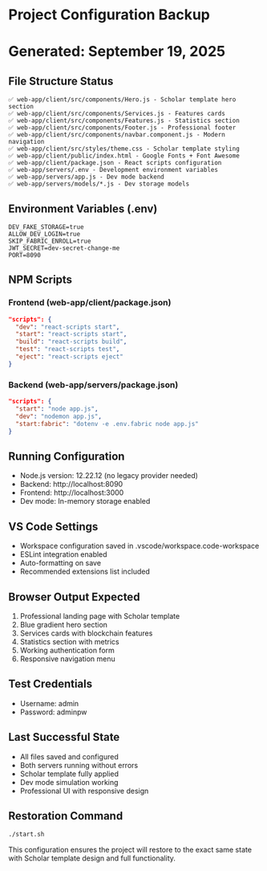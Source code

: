 # Project Configuration Backup
# Generated: September 19, 2025

## File Structure Status
```
✅ web-app/client/src/components/Hero.js - Scholar template hero section
✅ web-app/client/src/components/Services.js - Features cards
✅ web-app/client/src/components/Features.js - Statistics section
✅ web-app/client/src/components/Footer.js - Professional footer
✅ web-app/client/src/components/navbar.component.js - Modern navigation
✅ web-app/client/src/styles/theme.css - Scholar template styling
✅ web-app/client/public/index.html - Google Fonts + Font Awesome
✅ web-app/client/package.json - React scripts configuration
✅ web-app/servers/.env - Development environment variables
✅ web-app/servers/app.js - Dev mode backend
✅ web-app/servers/models/*.js - Dev storage models
```

## Environment Variables (.env)
```
DEV_FAKE_STORAGE=true
ALLOW_DEV_LOGIN=true
SKIP_FABRIC_ENROLL=true
JWT_SECRET=dev-secret-change-me
PORT=8090
```

## NPM Scripts
### Frontend (web-app/client/package.json)
```json
"scripts": {
  "dev": "react-scripts start",
  "start": "react-scripts start",
  "build": "react-scripts build",
  "test": "react-scripts test",
  "eject": "react-scripts eject"
}
```

### Backend (web-app/servers/package.json)
```json
"scripts": {
  "start": "node app.js",
  "dev": "nodemon app.js",
  "start:fabric": "dotenv -e .env.fabric node app.js"
}
```

## Running Configuration
- Node.js version: 12.22.12 (no legacy provider needed)
- Backend: http://localhost:8090
- Frontend: http://localhost:3000
- Dev mode: In-memory storage enabled

## VS Code Settings
- Workspace configuration saved in .vscode/workspace.code-workspace
- ESLint integration enabled
- Auto-formatting on save
- Recommended extensions list included

## Browser Output Expected
1. Professional landing page with Scholar template
2. Blue gradient hero section
3. Services cards with blockchain features
4. Statistics section with metrics
5. Working authentication form
6. Responsive navigation menu

## Test Credentials
- Username: admin
- Password: adminpw

## Last Successful State
- All files saved and configured
- Both servers running without errors
- Scholar template fully applied
- Dev mode simulation working
- Professional UI with responsive design

## Restoration Command
```bash
./start.sh
```

This configuration ensures the project will restore to the exact same state with Scholar template design and full functionality.

